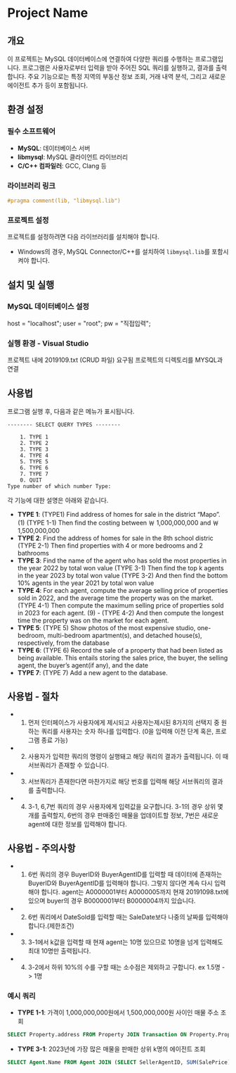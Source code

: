 # Project Name

## 개요

이 프로젝트는 MySQL 데이터베이스에 연결하여 다양한 쿼리를 수행하는 프로그램입니다. 프로그램은 사용자로부터 입력을 받아 주어진 SQL 쿼리를 실행하고, 결과를 출력합니다. 주요 기능으로는 특정 지역의 부동산 정보 조회, 거래 내역 분석, 그리고 새로운 에이전트 추가 등이 포함됩니다.

## 환경 설정

### 필수 소프트웨어

- **MySQL**: 데이터베이스 서버
- **libmysql**: MySQL 클라이언트 라이브러리
- **C/C++ 컴파일러**: GCC, Clang 등

### 라이브러리 링크

```cpp
#pragma comment(lib, "libmysql.lib")
```

### 프로젝트 설정

프로젝트를 설정하려면 다음 라이브러리를 설치해야 합니다.

- Windows의 경우, MySQL Connector/C++를 설치하여 `libmysql.lib`를 포함시켜야 합니다.

## 설치 및 실행

### MySQL 데이터베이스 설정

host = "localhost";
user = "root";
pw = "직접입력";

### 실행 환경 - Visual Studio

프로젝트 내에 2019109.txt (CRUD 파일) 요구됨
프로젝트의 디렉토리를 MYSQL과 연결

## 사용법

프로그램 실행 후, 다음과 같은 메뉴가 표시됩니다.

```
-------- SELECT QUERY TYPES --------

    1. TYPE 1
    2. TYPE 2
    3. TYPE 3
    4. TYPE 4
    5. TYPE 5
    6. TYPE 6
    7. TYPE 7
    0. QUIT
Type number of which number Type:
```

각 기능에 대한 설명은 아래와 같습니다.

- **TYPE 1**: (TYPE1) Find address of homes for sale in the district “Mapo”. (1) (TYPE 1-1) Then find the costing between ￦ 1,000,000,000 and ￦ 1,500,000,000
- **TYPE 2**: Find the address of homes for sale in the 8th school distric (TYPE 2-1) Then find properties with 4 or more bedrooms and 2 bathrooms
- **TYPE 3**: Find the name of the agent who has sold the most properties in the year 2022 by total won value (TYPE 3-1) Then find the top k agents in the year 2023 by total won value (TYPE 3-2) And then find the bottom 10% agents in the year 2021 by total won value
- **TYPE 4**: For each agent, compute the average selling price of properties sold in 2022, and the average time the property was on the market. (TYPE 4-1) Then compute the maximum selling price of properties sold in 2023 for each agent. (9) - (TYPE 4-2) And then compute the longest time the property was on the market for each agent.
- **TYPE 5**: (TYPE 5) Show photos of the most expensive studio, one-bedroom, multi-bedroom apartment(s), and detached house(s), respectively, from the database
- **TYPE 6**: (TYPE 6) Record the sale of a property that had been listed as being available. This entails storing the sales price, the buyer, the selling agent, the buyer’s agent(if
  any), and the date
- **TYPE 7**: (TYPE 7) Add a new agent to the database.

## 사용법 - 절차

- 1. 먼저 인터페이스가 사용자에게 제시되고 사용자는제시된 8가지의 선택지 중 원하는 쿼리를 사용자는 숫자 하나를 입력합다. (0을 입력해 이전 단계 혹은, 프로그램 종료 가능)
- 2. 사용자가 입력한 쿼리의 명령이 실행돼고 해당 쿼리의 결과가 출력됩니다. 이 때 서브쿼리가 존재할 수 있습니다.
- 3. 서브쿼리가 존재한다면 마찬가지로 해당 번호를 입력해 해당 서브쿼리의 결과를 출력합니다.
- 4. 3-1, 6,7번 쿼리의 경우 사용자에게 입력값을 요구합니다. 3-1의 경우 상위 몇 개를 출력할지, 6번의 경우 판매중인 매물을 업데이트할 정보, 7번은 새로운 agent에 대한 정보를 입력해야 합니다.

## 사용법 - 주의사항

- 1. 6번 쿼리의 경우 BuyerID와 BuyerAgentID를 입력할 때 데이터에 존재하는 BuyerID와 BuyerAgentID를 입력해야 합니다. 그렇지 않다면 계속 다시 입력해야 합니다. agent는 A0000001부터 A0000005까지 현재 20191098.txt에 있으며 buyer의 경우 B0000001부터 B0000004까지 있습니다.

- 2. 6번 쿼리에서 DateSold를 입력할 때는 SaleDate보다 나중의 날짜를 입력해야 합니다.(제한조건)
- 3. 3-1에서 k값을 입력할 때 현재 agent는 10명 있으므로 10명을 넘게 입력해도 최대 10명만 출력됩니다.
- 4. 3-2에서 하위 10%의 수를 구할 때는 소수점은 제외하고 구합니다. ex 1.5명 -> 1명

### 예시 쿼리

- **TYPE 1-1**: 가격이 1,000,000,000원에서 1,500,000,000원 사이인 매물 주소 조회

```sql
SELECT Property.address FROM Property JOIN Transaction ON Property.PropertyID = Transaction.PropertyID WHERE Property.District = 'Mapo' AND Transaction.SalePrice IS NULL AND Transaction.ListingPrice BETWEEN 1000000000 AND 1500000000;
```

- **TYPE 3-1**: 2023년에 가장 많은 매물을 판매한 상위 k명의 에이전트 조회

```sql
SELECT Agent.Name FROM Agent JOIN (SELECT SellerAgentID, SUM(SalePrice) AS TotalSale FROM Transaction WHERE YEAR(SaleDate) = 2023 GROUP BY SellerAgentID ORDER BY TotalSale DESC LIMIT k) AS TopAgents ON Agent.AgentID = TopAgents.SellerAgentID;
```
